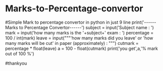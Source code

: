 # Marks-to-Percentage-convertor
#Simple Mark to percentage convertor in python in just 9 line
print('------Marks to Percentage Convertor------')
subject = input('Subject name : ')
mark = input('how many marks is the '+subject+' exam : ')
percentage = 100 / int(mark)
leave = input("""'how many marks did you leave' or 'how many marks will be cut' in 
 paper (approximately) : """)
cutmark = percentage * float(leave)
a = 100 - float(cutmark)
print('you get',a,'% mark out of 100 %')

#thankyou
